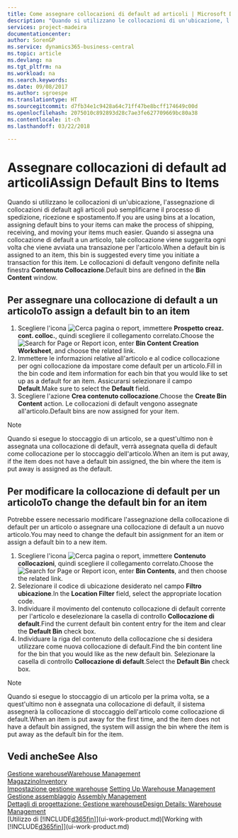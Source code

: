 ```yaml
---
title: Come assegnare collocazioni di default ad articoli | Microsoft Docs
description: "Quando si utilizzano le collocazioni di un'ubicazione, l'assegnazione di collocazioni di default agli articoli può semplificarne il processo di spedizione, ricezione e spostamento. Quando si assegna una collocazione di default a un articolo, tale collocazione viene suggerita ogni volta che viene avviata una transazione per l'articolo."
services: project-madeira
documentationcenter: 
author: SorenGP
ms.service: dynamics365-business-central
ms.topic: article
ms.devlang: na
ms.tgt_pltfrm: na
ms.workload: na
ms.search.keywords: 
ms.date: 09/08/2017
ms.author: sgroespe
ms.translationtype: HT
ms.sourcegitcommit: d7fb34e1c9428a64c71ff47be8bcff174649c00d
ms.openlocfilehash: 2075010c892893d28c7ae3fe627709669bc80a38
ms.contentlocale: it-ch
ms.lasthandoff: 03/22/2018

---
```

# <a name="assign-default-bins-to-items"></a><span data-ttu-id="8b741-104">Assegnare collocazioni di default ad articoli</span><span class="sxs-lookup"><span data-stu-id="8b741-104">Assign Default Bins to Items</span></span>
<span data-ttu-id="8b741-105">Quando si utilizzano le collocazioni di un'ubicazione, l'assegnazione di collocazioni di default agli articoli può semplificarne il processo di spedizione, ricezione e spostamento.</span><span class="sxs-lookup"><span data-stu-id="8b741-105">If you are using bins at a location, assigning default bins to your items can make the process of shipping, receiving, and moving your items much easier.</span></span> <span data-ttu-id="8b741-106">Quando si assegna una collocazione di default a un articolo, tale collocazione viene suggerita ogni volta che viene avviata una transazione per l'articolo.</span><span class="sxs-lookup"><span data-stu-id="8b741-106">When a default bin is assigned to an item, this bin is suggested every time you initiate a transaction for this item.</span></span> <span data-ttu-id="8b741-107">Le collocazioni di default vengono definite nella finestra **Contenuto Collocazione**.</span><span class="sxs-lookup"><span data-stu-id="8b741-107">Default bins are defined in the **Bin Content** window.</span></span>  

## <a name="to-assign-a-default-bin-to-an-item"></a><span data-ttu-id="8b741-108">Per assegnare una collocazione di default a un articolo</span><span class="sxs-lookup"><span data-stu-id="8b741-108">To assign a default bin to an item</span></span>
1.  <span data-ttu-id="8b741-109">Scegliere l'icona ![Cerca pagina o report](media/ui-search/search_small.png "Cerca pagina o report"), immettere **Prospetto creaz. cont. colloc.**, quindi scegliere il collegamento correlato.</span><span class="sxs-lookup"><span data-stu-id="8b741-109">Choose the ![Search for Page or Report](media/ui-search/search_small.png "Search for Page or Report icon") icon, enter **Bin Content Creation Worksheet**, and choose the related link.</span></span>  
2.  <span data-ttu-id="8b741-110">Immettere le informazioni relative all'articolo e al codice collocazione per ogni collocazione da impostare come default per un articolo.</span><span class="sxs-lookup"><span data-stu-id="8b741-110">Fill in the bin code and item information for each bin that you would like to set up as a default for an item.</span></span> <span data-ttu-id="8b741-111">Assicurarsi selezionare il campo **Default**.</span><span class="sxs-lookup"><span data-stu-id="8b741-111">Make sure to select the **Default** field.</span></span>  
3.  <span data-ttu-id="8b741-112">Scegliere l'azione **Crea contenuto collocazione**.</span><span class="sxs-lookup"><span data-stu-id="8b741-112">Choose the **Create Bin Content** action.</span></span> <span data-ttu-id="8b741-113">Le collocazioni di default vengono assegnate all'articolo.</span><span class="sxs-lookup"><span data-stu-id="8b741-113">Default bins are now assigned for your item.</span></span>  

> [!NOTE]  
>  <span data-ttu-id="8b741-114">Quando si esegue lo stoccaggio di un articolo, se a quest'ultimo non è assegnata una collocazione di default, verrà assegnata quella di default come collocazione per lo stoccaggio dell'articolo.</span><span class="sxs-lookup"><span data-stu-id="8b741-114">When an item is put away, if the item does not have a default bin assigned, the bin where the item is put away is assigned as the default.</span></span>  

## <a name="to-change-the-default-bin-for-an-item"></a><span data-ttu-id="8b741-115">Per modificare la collocazione di default per un articolo</span><span class="sxs-lookup"><span data-stu-id="8b741-115">To change the default bin for an item</span></span>  
<span data-ttu-id="8b741-116">Potrebbe essere necessario modificare l'assegnazione della collocazione di default per un articolo o assegnare una collocazione di default a un nuovo articolo.</span><span class="sxs-lookup"><span data-stu-id="8b741-116">You may need to change the default bin assignment for an item or assign a default bin to a new item.</span></span>    
1.  <span data-ttu-id="8b741-117">Scegliere l'icona ![Cerca pagina o report](media/ui-search/search_small.png "Cerca pagina o report"), immettere **Contenuto collocazioni**, quindi scegliere il collegamento correlato.</span><span class="sxs-lookup"><span data-stu-id="8b741-117">Choose the ![Search for Page or Report](media/ui-search/search_small.png "Search for Page or Report icon") icon, enter **Bin Contents**, and then choose the related link.</span></span>  
2.  <span data-ttu-id="8b741-118">Selezionare il codice di ubicazione desiderato nel campo **Filtro ubicazione**.</span><span class="sxs-lookup"><span data-stu-id="8b741-118">In the **Location Filter** field, select the appropriate location code.</span></span>  
3.  <span data-ttu-id="8b741-119">Individuare il movimento del contenuto collocazione di default corrente per l'articolo e deselezionare la casella di controllo **Collocazione di default**.</span><span class="sxs-lookup"><span data-stu-id="8b741-119">Find the current default bin content entry for the item and clear the **Default Bin** check box.</span></span>  
4.  <span data-ttu-id="8b741-120">Individuare la riga del contenuto della collocazione che si desidera utilizzare come nuova collocazione di default.</span><span class="sxs-lookup"><span data-stu-id="8b741-120">Find the bin content line for the bin that you would like as the new default bin.</span></span> <span data-ttu-id="8b741-121">Selezionare la casella di controllo **Collocazione di default**.</span><span class="sxs-lookup"><span data-stu-id="8b741-121">Select the **Default Bin** check box.</span></span>  

> [!NOTE]  
>  <span data-ttu-id="8b741-122">Quando si esegue lo stoccaggio di un articolo per la prima volta, se a quest'ultimo non è assegnata una collocazione di default, il sistema assegnerà la collocazione di stoccaggio dell'articolo come collocazione di default.</span><span class="sxs-lookup"><span data-stu-id="8b741-122">When an item is put away for the first time, and the item does not have a default bin assigned, the system will assign the bin where the item is put away as the default bin for the item.</span></span>  

## <a name="see-also"></a><span data-ttu-id="8b741-123">Vedi anche</span><span class="sxs-lookup"><span data-stu-id="8b741-123">See Also</span></span>  
[<span data-ttu-id="8b741-124">Gestione warehouse</span><span class="sxs-lookup"><span data-stu-id="8b741-124">Warehouse Management</span></span>](warehouse-manage-warehouse.md)  
[<span data-ttu-id="8b741-125">Magazzino</span><span class="sxs-lookup"><span data-stu-id="8b741-125">Inventory</span></span>](inventory-manage-inventory.md)  
<span data-ttu-id="8b741-126">[Impostazione gestione warehouse](warehouse-setup-warehouse.md)   </span><span class="sxs-lookup"><span data-stu-id="8b741-126">[Setting Up Warehouse Management](warehouse-setup-warehouse.md)   </span></span>  
<span data-ttu-id="8b741-127">[Gestione assemblaggio](assembly-assemble-items.md)  </span><span class="sxs-lookup"><span data-stu-id="8b741-127">[Assembly Management](assembly-assemble-items.md)  </span></span>  
[<span data-ttu-id="8b741-128">Dettagli di progettazione: Gestione warehouse</span><span class="sxs-lookup"><span data-stu-id="8b741-128">Design Details: Warehouse Management</span></span>](design-details-warehouse-management.md)  
<span data-ttu-id="8b741-129">[Utilizzo di [!INCLUDE[d365fin](includes/d365fin_md.md)]](ui-work-product.md)</span><span class="sxs-lookup"><span data-stu-id="8b741-129">[Working with [!INCLUDE[d365fin](includes/d365fin_md.md)]](ui-work-product.md)</span></span>

